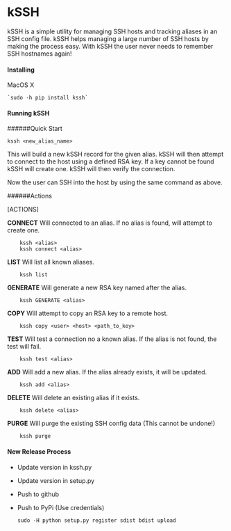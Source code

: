 # kSSH
kSSH is a simple utility for managing SSH hosts and tracking aliases in an SSH config file.
kSSH helps managing a large number of SSH hosts by making the process easy. With kSSH the user never needs to remember SSH hostnames again!


#### Installing

MacOS X

    `sudo -h pip install kssh`

#### Running kSSH

######Quick Start

   `kssh <new_alias_name>`

This will build a new kSSH record for the given alias. kSSH will then attempt to connect to the host using a defined RSA key. If a key cannot be found kSSH will create one. kSSH will then verify the connection.

Now the user can SSH into the host by using the same command as above.

######Actions

[ACTIONS]

**CONNECT** Will connected to an alias. If no alias is found, will attempt to create one.

        kssh <alias>
        kssh connect <alias>

**LIST** Will list all known aliases.

        kssh list

**GENERATE** Will generate a new RSA key named after the alias.

        kssh GENERATE <alias>

**COPY** Will attempt to copy an RSA key to a remote host.

        kssh copy <user> <host> <path_to_key>

**TEST** Will test a connection no a known alias. If the alias is not found, the test will fail.

        kssh test <alias>

**ADD** Will add a new alias. If the alias already exists, it will be updated.

        kssh add <alias>

**DELETE** Will delete an existing alias if it exists.

        kssh delete <alias>

**PURGE** Will purge the existing SSH config data (This cannot be undone!)

        kssh purge

#### New Release Process
 - Update version in kssh.py
 - Update version in setup.py
 - Push to github
 - Push to PyPi (Use credentials)

    `sudo -H python setup.py register sdist bdist upload`